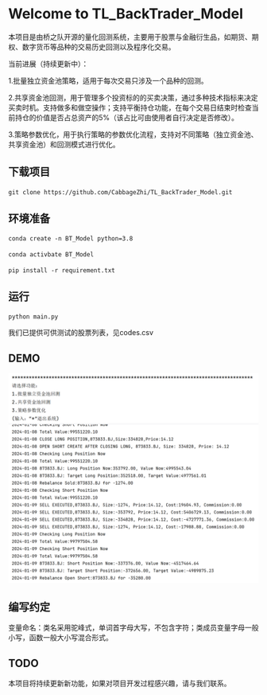 # Welcome to TL_BackTrader_Model

本项目是由桥之队开源的量化回测系统，主要用于股票与金融衍生品，如期货、期权、数字货币等品种的交易历史回测以及程序化交易。

当前进展（持续更新中）：

1.批量独立资金池策略，适用于每次交易只涉及一个品种的回测。

2.共享资金池回测，用于管理多个投资标的的买卖决策，通过多种技术指标来决定买卖时机。支持做多和做空操作；支持平衡持仓功能，在每个交易日结束时检查当前持仓的价值是否占总资产的5%（该占比可由使用者自行决定是否修改）。

3.策略参数优化，用于执行策略的参数优化流程，支持对不同策略（独立资金池、共享资金池）和回测模式进行优化。

## 下载项目

`git clone https://github.com/CabbageZhi/TL_BackTrader_Model.git`

## 环境准备

```
conda create -n BT_Model python=3.8

conda activbate BT_Model

pip install -r requirement.txt
```

## 运行

`python main.py`

我们已提供可供测试的股票列表，见codes.csv

## DEMO

<img src="images/image-20241114103410280.png" alt="image-20241114103410280" style="zoom:50%;" />
<img src="images/image-20241114103853986.png" alt="image-20241114103853986" style="zoom: 50%;" />

## 编写约定

变量命名：类名采用驼峰式，单词首字母大写，不包含字符；类成员变量字母一般小写，函数一般大小写混合形式。

## TODO

本项目将持续更新新功能，如果对项目开发过程感兴趣，请与我们联系。

